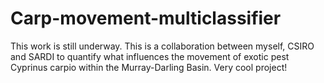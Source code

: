 # Carp-movement-multiclassifier
This work is still underway. This is a collaboration between myself, CSIRO and SARDI to quantify what influences the movement of exotic pest Cyprinus carpio within the Murray-Darling Basin. Very cool project! 
